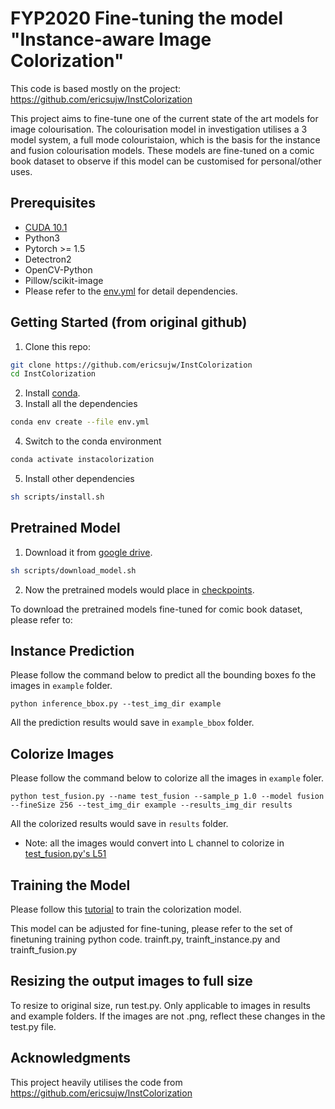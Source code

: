 # FYP2020 Fine-tuning the model "Instance-aware Image Colorization"
This code is based mostly on the project:
https://github.com/ericsujw/InstColorization

This project aims to fine-tune one of the current state of the art models for image colourisation. The colourisation model in investigation utilises a 3 model system, a full mode colouristaion, which is the basis for the instance and fusion colourisation models. These models are fine-tuned on a comic book dataset to observe if this model can be customised for personal/other uses.

## Prerequisites
* [CUDA 10.1](https://developer.nvidia.com/cuda-10.1-download-archive-update2)
* Python3
* Pytorch >= 1.5
* Detectron2
* OpenCV-Python
* Pillow/scikit-image
* Please refer to the [env.yml](env.yml) for detail dependencies.

## Getting Started (from original github)
1. Clone this repo:
```sh
git clone https://github.com/ericsujw/InstColorization
cd InstColorization
```
2. Install [conda](https://www.anaconda.com/).
3. Install all the dependencies
```sh
conda env create --file env.yml
```
4. Switch to the conda environment
```sh
conda activate instacolorization
```
5. Install other dependencies
```sh
sh scripts/install.sh
```

## Pretrained Model 
1. Download it from [google drive](https://drive.google.com/open?id=1Xb-DKAA9ibCVLqm8teKd1MWk6imjwTBh).
```sh
sh scripts/download_model.sh
```
2. Now the pretrained models would place in [checkpoints](checkpoints).

To download the pretrained models fine-tuned for comic book dataset, please refer to:

## Instance Prediction
Please follow the command below to predict all the bounding boxes fo the images in `example` folder.
```
python inference_bbox.py --test_img_dir example
```
All the prediction results would save in `example_bbox` folder.

## Colorize Images
Please follow the command below to colorize all the images in `example` foler.
```
python test_fusion.py --name test_fusion --sample_p 1.0 --model fusion --fineSize 256 --test_img_dir example --results_img_dir results
```
All the colorized results would save in `results` folder.

* Note: all the images would convert into L channel to colorize in [test_fusion.py's L51](test_fusion.py#L51)

## Training the Model
Please follow this [tutorial](README_TRAIN.md) to train the colorization model.

This model can be adjusted for fine-tuning, please refer to the set of finetuning training python code. trainft.py, trainft_instance.py and trainft_fusion.py 

## Resizing the output images to full size
To resize to original size, run test.py. Only applicable to images in results and example folders. If the images are not .png, reflect these changes in the test.py file.

## Acknowledgments
This project heavily utilises the code from https://github.com/ericsujw/InstColorization
